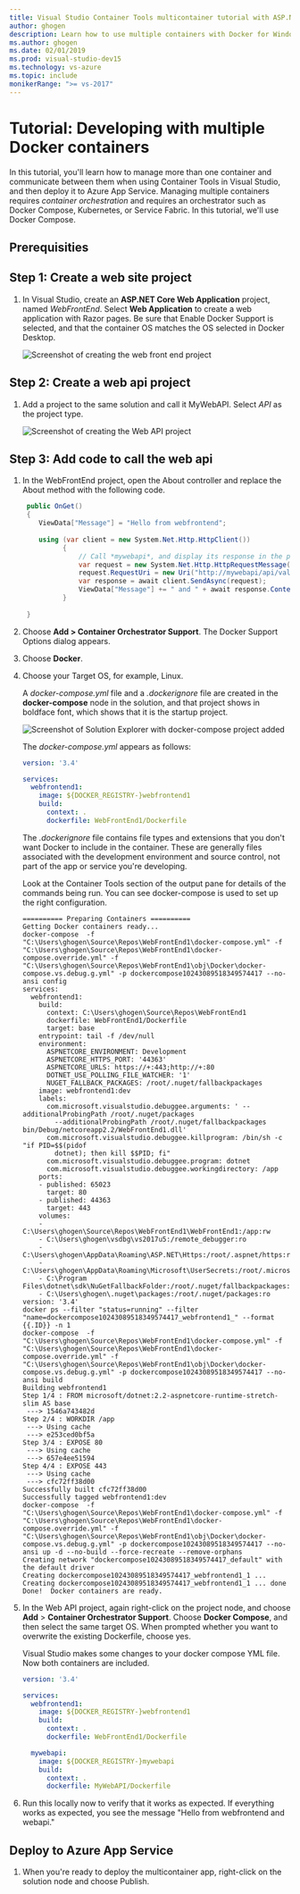 ```yaml
---
title: Visual Studio Container Tools multicontainer tutorial with ASP.NET Core
author: ghogen
description: Learn how to use multiple containers with Docker for Windows
ms.author: ghogen
ms.date: 02/01/2019
ms.prod: visual-studio-dev15
ms.technology: vs-azure
ms.topic: include
monikerRange: ">= vs-2017"
---
```

# Tutorial: Developing with multiple Docker containers

In this tutorial, you'll learn how to manage more than one container and communicate between them when using Container Tools in Visual Studio, and then deploy it to Azure App Service.  Managing multiple containers requires *container orchestration* and requires an orchestrator such as Docker Compose, Kubernetes, or Service Fabric. In this tutorial, we'll use Docker Compose.

## Prerequisities

## Step 1: Create a web site project

1. In Visual Studio, create an **ASP.NET Core Web Application** project, named *WebFrontEnd*. Select **Web Application** to create a web application with Razor pages. Be sure that Enable Docker Support is selected, and that the container OS matches the OS selected in Docker Desktop.
   
   ![Screenshot of creating the web front end project](./media/docker-tutorial-enable-docker-support.png)

## Step 2: Create a web api project

1. Add a project to the same solution and call it MyWebAPI. Select *API* as the project type.
   
   ![Screenshot of creating the Web API project](./media/docker-tutorial-mywebapi.png)

## Step 3: Add code to call the web api

1. In the WebFrontEnd project, open the About controller and replace the About method with the following code.
   
   ```csharp
    public OnGet()
    {
       ViewData["Message"] = "Hello from webfrontend";
    
       using (var client = new System.Net.Http.HttpClient())
             {
                 // Call *mywebapi*, and display its response in the page
                 var request = new System.Net.Http.HttpRequestMessage();
                 request.RequestUri = new Uri("http://mywebapi/api/values/1");
                 var response = await client.SendAsync(request);
                 ViewData["Message"] += " and " + await response.Content.ReadAsStringAsync();
             }
    
    }
   ```

1. Choose **Add > Container Orchestrator Support**. The Docker Support Options dialog appears.

1. Choose **Docker**.

1. Choose your Target OS, for example, Linux.

    A *docker-compose.yml* file and a *.dockerignore* file are created in the **docker-compose** node in the solution, and that project shows in boldface font, which shows that it is the startup project.

   ![Screenshot of Solution Explorer with docker-compose project added](media/tutorial-multicontainer/multicontainer-solution-explorer.png)
    
    The *docker-compose.yml* appears as follows:
    
    ```yaml
    version: '3.4'
    
    services:
      webfrontend1:
        image: ${DOCKER_REGISTRY-}webfrontend1
        build:
          context: .
          dockerfile: WebFrontEnd1/Dockerfile
    ```

    The *.dockerignore* file contains file types and extensions that you don't want Docker to include in the container. These are generally files associated with the development environment and source control, not part of the app or service you're developing.

    Look at the Container Tools section of the output pane for details of the commands being run.  You can see docker-compose is used to set up the right configuration.

    ```
    ========== Preparing Containers ==========
    Getting Docker containers ready...
    docker-compose  -f "C:\Users\ghogen\Source\Repos\WebFrontEnd1\docker-compose.yml" -f "C:\Users\ghogen\Source\Repos\WebFrontEnd1\docker-compose.override.yml" -f "C:\Users\ghogen\Source\Repos\WebFrontEnd1\obj\Docker\docker-compose.vs.debug.g.yml" -p dockercompose10243089518349574417 --no-ansi config
    services:
      webfrontend1:
        build:
          context: C:\Users\ghogen\Source\Repos\WebFrontEnd1
          dockerfile: WebFrontEnd1/Dockerfile
          target: base
        entrypoint: tail -f /dev/null
        environment:
          ASPNETCORE_ENVIRONMENT: Development
          ASPNETCORE_HTTPS_PORT: '44363'
          ASPNETCORE_URLS: https://+:443;http://+:80
          DOTNET_USE_POLLING_FILE_WATCHER: '1'
          NUGET_FALLBACK_PACKAGES: /root/.nuget/fallbackpackages
        image: webfrontend1:dev
        labels:
          com.microsoft.visualstudio.debuggee.arguments: ' --additionalProbingPath /root/.nuget/packages
            --additionalProbingPath /root/.nuget/fallbackpackages  bin/Debug/netcoreapp2.2/WebFrontEnd1.dll'
          com.microsoft.visualstudio.debuggee.killprogram: /bin/sh -c "if PID=$$(pidof
            dotnet); then kill $$PID; fi"
          com.microsoft.visualstudio.debuggee.program: dotnet
          com.microsoft.visualstudio.debuggee.workingdirectory: /app
        ports:
        - published: 65023
          target: 80
        - published: 44363
          target: 443
        volumes:
        - C:\Users\ghogen\Source\Repos\WebFrontEnd1\WebFrontEnd1:/app:rw
        - C:\Users\ghogen\vsdbg\vs2017u5:/remote_debugger:ro
        - C:\Users\ghogen\AppData\Roaming\ASP.NET\Https:/root/.aspnet/https:ro
        - C:\Users\ghogen\AppData\Roaming\Microsoft\UserSecrets:/root/.microsoft/usersecrets:ro
        - C:\Program Files\dotnet\sdk\NuGetFallbackFolder:/root/.nuget/fallbackpackages:ro
        - C:\Users\ghogen\.nuget\packages:/root/.nuget/packages:ro
    version: '3.4'
    docker ps --filter "status=running" --filter "name=dockercompose10243089518349574417_webfrontend1_" --format {{.ID}} -n 1
    docker-compose  -f "C:\Users\ghogen\Source\Repos\WebFrontEnd1\docker-compose.yml" -f "C:\Users\ghogen\Source\Repos\WebFrontEnd1\docker-compose.override.yml" -f "C:\Users\ghogen\Source\Repos\WebFrontEnd1\obj\Docker\docker-compose.vs.debug.g.yml" -p dockercompose10243089518349574417 --no-ansi build 
    Building webfrontend1
    Step 1/4 : FROM microsoft/dotnet:2.2-aspnetcore-runtime-stretch-slim AS base
     ---> 1546a743482d
    Step 2/4 : WORKDIR /app
     ---> Using cache
     ---> e253ced0bf5a
    Step 3/4 : EXPOSE 80
     ---> Using cache
     ---> 657e4ee51594
    Step 4/4 : EXPOSE 443
     ---> Using cache
     ---> cfc72ff38d00
    Successfully built cfc72ff38d00
    Successfully tagged webfrontend1:dev
    docker-compose  -f "C:\Users\ghogen\Source\Repos\WebFrontEnd1\docker-compose.yml" -f "C:\Users\ghogen\Source\Repos\WebFrontEnd1\docker-compose.override.yml" -f "C:\Users\ghogen\Source\Repos\WebFrontEnd1\obj\Docker\docker-compose.vs.debug.g.yml" -p dockercompose10243089518349574417 --no-ansi up -d --no-build --force-recreate --remove-orphans
    Creating network "dockercompose10243089518349574417_default" with the default driver
    Creating dockercompose10243089518349574417_webfrontend1_1 ... 
    Creating dockercompose10243089518349574417_webfrontend1_1 ... done
    Done!  Docker containers are ready.
    ```

1. In the Web API project, again right-click on the project node, and choose **Add** > **Container Orchestrator Support**. Choose **Docker Compose**, and then select the same target OS.  When prompted whether you want to overwrite the existing Dockerfile, choose yes.

    Visual Studio makes some changes to your docker compose YML file. Now both containers are included.

    ```yaml
    version: '3.4'
    
    services:
      webfrontend1:
        image: ${DOCKER_REGISTRY-}webfrontend1
        build:
          context: .
          dockerfile: WebFrontEnd1/Dockerfile
    
      mywebapi:
        image: ${DOCKER_REGISTRY-}mywebapi
        build:
          context: .
          dockerfile: MyWebAPI/Dockerfile
    ```

1. Run this locally now to verify that it works as expected. If everything works as expected, you see the message "Hello from webfrontend and webapi."

## Deploy to Azure App Service

1. When you're ready to deploy the multicontainer app, right-click on the solution node and choose Publish.